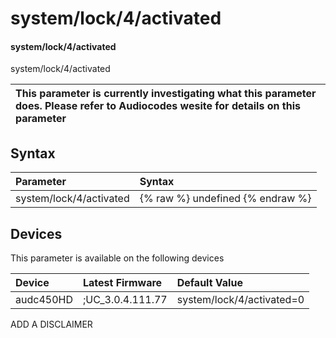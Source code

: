 ﻿---
description: system/lock/4/activated
search: false
---

# system/lock/4/activated

#### system/lock/4/activated

system/lock/4/activated


| This parameter is currently investigating what this parameter does. Please refer to Audiocodes wesite for details on this parameter | 
| :--- |

## Syntax
| Parameter | Syntax |
| :--- | :--- |
|system/lock/4/activated | {% raw %} undefined {% endraw %}|

## Devices
This parameter is available on the following devices

| Device | Latest Firmware | Default Value |
|:---|:---|:---|
| audc450HD | ;UC_3.0.4.111.77 | system/lock/4/activated=0 

ADD A DISCLAIMER
